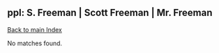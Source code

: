 
## ppl: S. Freeman | Scott Freeman | Mr. Freeman

[Back to main Index](README.md)

No matches found.
